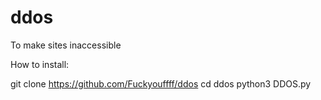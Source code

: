 # ddos
To make sites inaccessible


How to install:

git clone https://github.com/Fuckyouffff/ddos
cd ddos 
python3 DDOS.py
